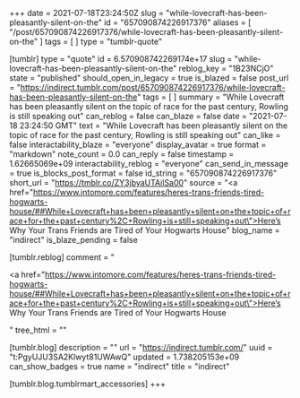 +++
date = 2021-07-18T23:24:50Z
slug = "while-lovecraft-has-been-pleasantly-silent-on-the"
id = "657090874226917376"
aliases = [ "/post/657090874226917376/while-lovecraft-has-been-pleasantly-silent-on-the" ]
tags = [ ]
type = "tumblr-quote"

[tumblr]
type = "quote"
id = 6.570908742269174e+17
slug = "while-lovecraft-has-been-pleasantly-silent-on-the"
reblog_key = "1B23NCjO"
state = "published"
should_open_in_legacy = true
is_blazed = false
post_url = "https://indirect.tumblr.com/post/657090874226917376/while-lovecraft-has-been-pleasantly-silent-on-the"
tags = [ ]
summary = "While Lovecraft has been pleasantly silent on the topic of race for the past century, Rowling is still speaking out"
can_reblog = false
can_blaze = false
date = "2021-07-18 23:24:50 GMT"
text = "While Lovecraft has been pleasantly silent on the topic of race for the past century, Rowling is still speaking out"
can_like = false
interactability_blaze = "everyone"
display_avatar = true
format = "markdown"
note_count = 0.0
can_reply = false
timestamp = 1.62665069e+09
interactability_reblog = "everyone"
can_send_in_message = true
is_blocks_post_format = false
id_string = "657090874226917376"
short_url = "https://tmblr.co/ZY3jbyaUTAilSa00"
source = "<a href=\"https://www.intomore.com/features/heres-trans-friends-tired-hogwarts-house/##While+Lovecraft+has+been+pleasantly+silent+on+the+topic+of+race+for+the+past+century%2C+Rowling+is+still+speaking+out\">Here’s Why Your Trans Friends are Tired of Your Hogwarts House</a>"
blog_name = "indirect"
is_blaze_pending = false

[tumblr.reblog]
comment = "<p><a href=\"https://www.intomore.com/features/heres-trans-friends-tired-hogwarts-house/##While+Lovecraft+has+been+pleasantly+silent+on+the+topic+of+race+for+the+past+century%2C+Rowling+is+still+speaking+out\">Here’s Why Your Trans Friends are Tired of Your Hogwarts House</a></p>"
tree_html = ""

[tumblr.blog]
description = ""
url = "https://indirect.tumblr.com/"
uuid = "t:PgyUJU3SA2Klwyt81UWAwQ"
updated = 1.738205153e+09
can_show_badges = true
name = "indirect"
title = "indirect"

[tumblr.blog.tumblrmart_accessories]
+++

